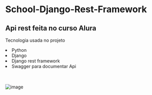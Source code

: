 # School-Django-Rest-Framework
## Api rest feita no curso Alura


Tecnologia usada no projeto
<lu> 
  <li>Python</li>
  <li>Django</li>
  <li>Django rest framework</li>
  <li>Swagger para documentar Api</li>
</lu></br></br>

![image](https://user-images.githubusercontent.com/100806337/214739231-bb3359f1-3efe-40c1-82ad-c6419fb6fd6d.png)
